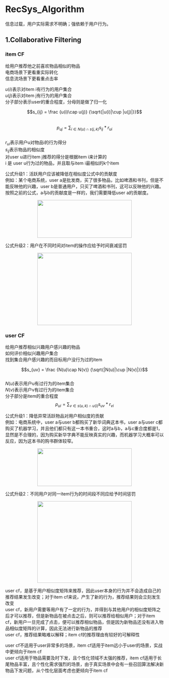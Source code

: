 # RecSys_Algorithm

信息过载，用户实际需求不明确；强依赖于用户行为。  

## 1.Collaborative Filtering
### item CF

给用户推荐他之前喜欢物品相似的物品  
电商场景下更看重实际转化  
信息流场景下更看重点击率  

$u(i)$表示对item i有行为的用户集合  
$u(j)$表示对item j有行为的用户集合  
分子部分表示user的重合程度，分母则是做了归一化  

$$s_{ij} = \frac {u(i)\cap u(j)} {\sqrt{|u(i)|\cup |u(j)|}}$$  
$$p_{uj} = \sum_{i\in N(u) \cap s(j,k)} {s_{ij} * r_{ui}}$$  
$r_{ui}$表示用户u对物品i的行为得分  
$s_{ij}$表示物品的相似度  
对user u进行item j推荐的得分是根据item i来计算的  
i 是 user u行为过的物品，并且取与item i最相似的k个item  
  
公式升级1：活跃用户应该被降低在相似度公式中的贡献度  
例如：某个电商系统，user a是批发商，买了很多物品，比如啤酒和书刊，但是不能反映他的兴趣，user b是普通用户，只买了啤酒和书刊，这可以反映他的兴趣。按照之前的公式，a与b的贡献度是一样的，我们需要降低user a的贡献度。  
<div align=center><img src="https://github.com/TripleHack/RecSys_Algorithm/blob/master/RecSys公式/2.1.3.png" width="300" height="120" /></div>  
  
公式升级2：用户在不同时间对item的操作应给予时间衰减惩罚  
<div align=center><img src="https://github.com/TripleHack/RecSys_Algorithm/blob/master/RecSys公式/2.1.4.png" width="300" height="230" /></div>  

### user CF
给用户推荐相似兴趣用户感兴趣的物品  
如何评价相似兴趣用户集合  
找到集合用户感兴趣的而目标用户没行为过的item  
  
$$s_{uv} = \frac {N(u)\cap N(v)} {\sqrt{|N(u)|\cup |N(v)|}}$$  
$N(u)$表示用户u有过行为的item集合  
$N(v)$表示用户v有过行为的item集合  
分子部分是item的重合程度  
$$p_{ui} = \sum_{v\in s(u,k) \cap u(i)} {s_{uv} * r_{vi}}$$  
  
公式升级1：降低异常活跃物品对用户相似度的贡献  
例如：电商系统中，user a与user b都购买了新华词典这本书，user a与user c都购买了机器学习，并且他们都只有这一本书重合，这时a与b，a与c重合度都是1，显然是不合理的，因为购买新华字典不能反映真实的兴趣，而机器学习大概率可以反应，因为这本书的购书群体较窄。  
<div align=center><img src="https://github.com/TripleHack/RecSys_Algorithm/blob/master/RecSys公式/2.1.5.png" width="300" height="120" /></div>  
  
公式升级2：不同用户对同一item行为的时间段不同应给予时间惩罚  
<div align=center><img src="https://github.com/TripleHack/RecSys_Algorithm/blob/master/RecSys公式/2.1.6.png" width="300" height="260" /></div>  
  
user cf，是基于用户相似度矩阵来推荐，因此user本身的行为并不会造成自己的推荐结果发生改变；对于item cf来说，产生了新的行为，推荐结果则会立刻发生改变  
user cf，新用户需要等用户有了一定的行为，并得到与其他用户的相似度矩阵之后才可以推荐，但是新物品在被点击之后，则可以推荐给相似用户；对于item cf，新用户一旦完成了点击，便可以推荐相似物品，但是因为新物品还没有进入物品相似度矩阵的计算，因此无法进行新物品的推荐  
user cf，推荐结果略难以解释；item cf的推荐理由有较好的可解释性  
  
user cf不适用于user非常多的场景，item cf适用于item远小于user的场景，实战中更倾向于item cf  
user cf适用于物品需要及时下发，且个性化领域不太强的推荐，item cf适用于长尾物品丰富，且个性化需求强烈的场景，由于真实场景中会有一些召回算法解决新物品下发问题，从个性化层面考虑也更倾向于item cf  
